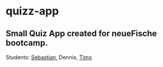 # quizz-app
Small Quiz App created for neueFische bootcamp.
---
Students: [Sebastian](https://github.com/sebuzz/), Dennis, [Timo](https://github.com/br3zn/)

